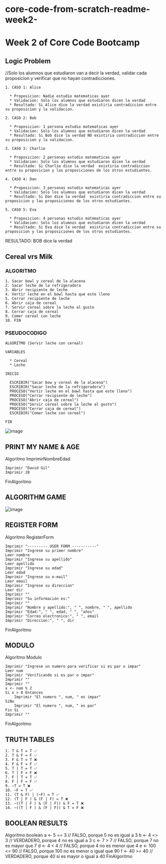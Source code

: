 # core-code-from-scratch-readme-week2-
# Week 2 of Core Code Bootcamp

## Logic Problem

  //Solo los alumnos que estudiaron van a decir la verdad, validar cada proposicion y verificar que no hayan contradicciones.
  
    1. CASO 1: Alice
    
      * Proposicion: Nadie estudio matematicas ayer
      * Validacion: Solo los alumnos que estudiaron dicen la verdad
      * Resultado: Si Alice dice la verdad existiria contradiccion entre su proposicion y la validacion.
    
    2. CASO 2: Bob
      
      * Proposicion: 1 persona estudio matematicas ayer
      * Validacion: Solo los alumnos que estudiaron dicen la verdad
      * Resultado: Si Bob dice la verdad NO existiria contradiccion entre su proposicion y la validacion.
      
    3. CASO 3: Charlie
      
      * Proposicion: 2 personas estudio matematicas ayer
      * Validacion: Solo los alumnos que estudiaron dicen la verdad
      * Resultado: Si Charlie dice la verdad  existiria contradiccion entre su proposicion y las proposiciones de los otros estudiantes.
      
    4. CASO 4: Dan
      
      * Proposicion: 3 personas estudio matematicas ayer
      * Validacion: Solo los alumnos que estudiaron dicen la verdad
      * Resultado: Si Dan dice la verdad  existiria contradiccion entre su proposicion y las proposiciones de los otros estudiantes.
      
    5. CASO 5: Eva
      
      * Proposicion: 4 personas estudio matematicas ayer
      * Validacion: Solo los alumnos que estudiaron dicen la verdad
      * Resultado: Si Eva dice la verdad  existiria contradiccion entre su proposicion y las proposiciones de los otros estudiantes.
      
  RESULTADO: BOB dice la verdad
  
  
  ## Cereal vrs Milk
  
  ### ALGORITMO
  
    1. Sacar bowl y cereal de la alacena
    2. Sacar leche de la refrigeradora
    3. Abrir recipiente de leche
    4. Vertir leche en el bowl hasta que este lleno
    5. Cerrar recipiente de leche
    6. Abrir caja de cereal
    7. Servir cereal sobre la leche al gusto
    8. Cerrar caja de cereal
    9. Comer cereal con leche
    10. FIN
    
  ### PSEUDOCODIGO
  
    ALGORITMO (Servir leche con cereal)
    
    VARIABLES
    
      * Cereal
      * Leche
      
    INICIO
    
      ESCRIBIR("Sacar bow y cereal de la alacena")
      ESCRIBIR("Sacar leche de la refrigeradora")
      PROCESO("Vertir leche en el bowl hasta que este lleno")
      PROCESO("Cerrar recipiente de leche")
      PROCESO("Abrir caja de cereal")
      PROCESO("Servir cereal sobre la leche al gusto")
      PROCESO("Cerrar caja de cereal")
      ESCRIBIR("Comer leche con cereal")
      
    FIN
 
 ![image](https://user-images.githubusercontent.com/117783981/204408942-0623b3e5-3d43-4c20-bef3-a9a15755fae8.png)
 
 ## PRINT MY NAME & AGE
 
 Algoritmo ImprimirNombreEdad
 
	Imprimir "David Gil"
	Imprimir 28
			
FinAlgoritmo

## ALGORITHM GAME

![image](https://user-images.githubusercontent.com/117783981/204685629-5b223c82-638f-4938-81a2-ca940bf8aaf4.png)

## REGISTER FORM

Algoritmo RegisterForm
	
	Imprimir "--------- USER FORM -----------"
	Imprimir "Ingrese su primer nombre"
	Leer nombre
	Imprimir "Ingrese su apellido"
	Leer apellido
	Imprimir "Ingrese su edad"
	Leer edad
	Imprimir "Ingrese su e-mail"
	Leer email
	Imprimir "Ingrese su direccion"
	Leer dir
	Imprimir ""
	Imprimir "Su información es:"
	Imprimir ""
	Imprimir "Nombre y apellido:", " ", nombre, " ", apellido
	Imprimir "Edad:", " ", edad, " ", "años"
	Imprimir "Correo electronico:", " ", email
	Imprimir "Direccion:", " ", dir
			
FinAlgoritmo

## MODULO

Algoritmo Modulo
	
	Imprimir "Ingrese un numero para verificar si es par o impar"
	Leer num
	Imprimir "Verificando si es par o impar"
	Imprimir ""
	Imprimir ""
	x <- num % 2
	Si x > 0 Entonces
		Imprimir "El numero ", num, " es impar"
	SiNo
		Imprimir "El numero ", num, " es par"
	Fin Si
	Imprimir ""
	
FinAlgoritmo


## TRUTH TABLES

	1. T & T = T ✅
	2. T & F = F ✅
	3. F & T = T ❌
	4. F & F = F ✅
	5. T | T = T ✅
	6. T | F = F ❌
	7. F | T = T ✅
	8. F | F = F ✅
	9. ~T = T ❌
	10. ~F = T ✅
	11. (T & F) | (~F) = T ✅
	12. (T | F ) & (F | F) = T ❌
	13. ~((T | F ) & (F | F)) & F = T ❌
	14. ~((T | F ) & (F | F)) & T = F ❌
	
## BOOLEAN RESULTS

Algoritmo boolean
	a <- 5 == 3 // FALSO, porque 5 no es igual a 3
	b <- 4 <> 3 // VERDADERO, porque 4 no es igual a 3
	c <- 7 > 7 // FALSO, porque 7 no es mayor que 7
	d <- 4 < 4 // FALSO, porque 4 no es menor que 4
	e <- 100 <= 90 // FALSO, porque 100 no es menor o igual que 90
	f <- 40 >= 40 // VERDADERO, porque 40 si es mayor o igual a 40
FinAlgoritmo

	

    
    
      
